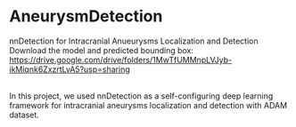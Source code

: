 # AneurysmDetection
nnDetection for Intracranial Anueurysms Localization and Detection <br />
Download the model and predicted bounding box: https://drive.google.com/drive/folders/1MwTfUMMnpLVJyb-ikMiqnk6ZxzrtLvA5?usp=sharing <br /> <br />

In this project, we used nnDetection as a self-configuring deep learning framework for intracranial aneurysms localization and detection with ADAM dataset. 
